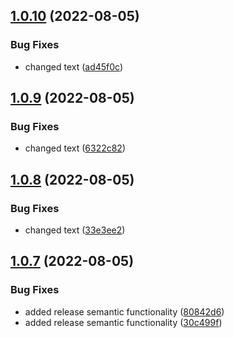 ## [1.0.10](https://github.com/devilz1/svelte-todo/compare/v1.0.9...v1.0.10) (2022-08-05)


### Bug Fixes

* changed text ([ad45f0c](https://github.com/devilz1/svelte-todo/commit/ad45f0c60acd91c2611ab7ca2b18617bffda840f))

## [1.0.9](https://github.com/devilz1/svelte-todo/compare/v1.0.8...v1.0.9) (2022-08-05)


### Bug Fixes

* changed text ([6322c82](https://github.com/devilz1/svelte-todo/commit/6322c82894a6c53447f560d428ccc9a60e7b6615))

## [1.0.8](https://github.com/devilz1/svelte-todo/compare/v1.0.7...v1.0.8) (2022-08-05)


### Bug Fixes

* changed text ([33e3ee2](https://github.com/devilz1/svelte-todo/commit/33e3ee20215df8535a758ed6694a84bb8a70b516))

## [1.0.7](https://github.com/devilz1/svelte-todo/compare/v1.0.6...v1.0.7) (2022-08-05)


### Bug Fixes

* added release semantic functionality ([80842d6](https://github.com/devilz1/svelte-todo/commit/80842d665afaa2b413a75334679790163180de11))
* added release semantic functionality ([30c499f](https://github.com/devilz1/svelte-todo/commit/30c499f92e9a0b49ef629026658342051ab78a7d))
